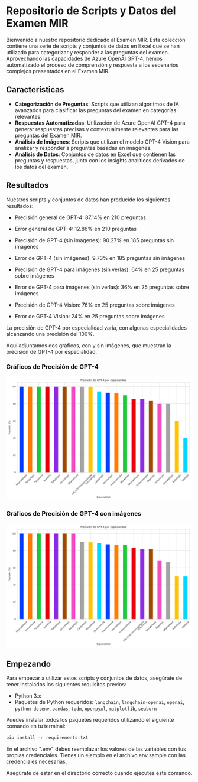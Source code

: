 # Repositorio de Scripts y Datos del Examen MIR

Bienvenido a nuestro repositorio dedicado al Examen MIR. Esta colección contiene una serie de scripts y conjuntos de datos en Excel que se han utilizado para categorizar y responder a las preguntas del examen. Aprovechando las capacidades de Azure OpenAI GPT-4, hemos automatizado el proceso de comprensión y respuesta a los escenarios complejos presentados en el Examen MIR.

## Características

- **Categorización de Preguntas**: Scripts que utilizan algoritmos de IA avanzados para clasificar las preguntas del examen en categorías relevantes.
- **Respuestas Automatizadas**: Utilización de Azure OpenAI GPT-4 para generar respuestas precisas y contextualmente relevantes para las preguntas del Examen MIR.
- **Análisis de Imágenes**: Scripts que utilizan el modelo GPT-4 Vision para analizar y responder a preguntas basadas en imágenes.
- **Análisis de Datos**: Conjuntos de datos en Excel que contienen las preguntas y respuestas, junto con los insights analíticos derivados de los datos del examen.

## Resultados

Nuestros scripts y conjuntos de datos han producido los siguientes resultados:

- Precisión general de GPT-4: 87.14% en 210 preguntas
- Error general de GPT-4: 12.86% en 210 preguntas


- Precisión de GPT-4 (sin imágenes): 90.27% en 185 preguntas sin imágenes
- Error de GPT-4 (sin imágenes): 9.73% en 185 preguntas sin imágenes


- Precisión de GPT-4 para imágenes (sin verlas): 64% en 25 preguntas sobre imágenes
- Error de GPT-4 para imágenes (sin verlas): 36% en 25 preguntas sobre imágenes


- Precisión de GPT-4 Vision: 76% en 25 preguntas sobre imágenes
- Error de GPT-4 Vision: 24% en 25 preguntas sobre imágenes

La precisión de GPT-4 por especialidad varía, con algunas especialidades alcanzando una precisión del 100%. 

Aquí adjuntamos dos gráficos, con y sin imágenes, que muestran la precisión de GPT-4 por especialidad.

### Gráficos de Precisión de GPT-4

![Gráfico de Precisión de GPT-4](data/gpt4_accuracy_by_specialty.png)

### Gráficos de Precisión de GPT-4 con imágenes

![Gráfico de Precisión de GPT-4 con imágenes](data/complete_gpt4_accuracy_by_specialty.png)

## Empezando

Para empezar a utilizar estos scripts y conjuntos de datos, asegúrate de tener instalados los siguientes requisitos previos:

- Python 3.x
- Paquetes de Python requeridos: `langchain`, `langchain-openai`, `openai`, `python-dotenv`, `pandas`, `tqdm`, `openpyxl`, `matplotlib`, `seaborn`

Puedes instalar todos los paquetes requeridos utilizando el siguiente comando en tu terminal:

```bash
pip install -r requirements.txt
```

En el archivo ".env" debes reemplazar los valores de las variables con tus propias credenciales. Tienes un ejemplo en el archivo env.sample con las credenciales necesarias.

Asegúrate de estar en el directorio correcto cuando ejecutes este comando.